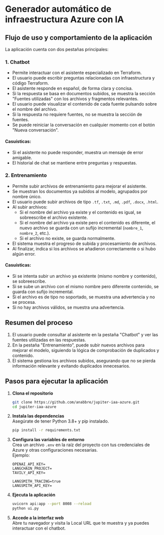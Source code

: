 # Generador automático de infraestructura Azure con IA

## Flujo de uso y comportamiento de la aplicación

La aplicación cuenta con dos pestañas principales:

### 1. Chatbot

- Permite interactuar con el asistente especializado en Terraform.
- El usuario puede escribir preguntas relacionadas con infraestructura y código Terraform.
- El asistente responde en español, de forma clara y concisa.
- Si la respuesta se basa en documentos subidos, se muestra la sección "Fuentes utilizadas" con los archivos y fragmentos relevantes.
- El usuario puede visualizar el contenido de cada fuente pulsando sobre el nombre del archivo.
- Si la respuesta no requiere fuentes, no se muestra la sección de fuentes.
- Se puede reiniciar la conversación en cualquier momento con el botón "Nueva conversación".

#### Casuísticas:
- Si el asistente no puede responder, muestra un mensaje de error amigable.
- El historial de chat se mantiene entre preguntas y respuestas.

### 2. Entrenamiento

- Permite subir archivos de entrenamiento para mejorar el asistente.
- Se muestran los documentos ya subidos al modelo, agrupados por nombre único.
- El usuario puede subir archivos de tipo `.tf`, `.txt`, `.md`, `.pdf`, `.docx`, `.html`.
- Al subir archivos:
	- Si el nombre del archivo ya existe y el contenido es igual, se sobreescribe el archivo existente.
	- Si el nombre del archivo ya existe pero el contenido es diferente, el nuevo archivo se guarda con un sufijo incremental (`nombre_1`, `nombre_2`, etc.).
	- Si el archivo no existe, se guarda normalmente.
- El sistema muestra el progreso de subida y procesamiento de archivos.
- Al finalizar, indica si los archivos se añadieron correctamente o si hubo algún error.

#### Casuísticas:
- Si se intenta subir un archivo ya existente (mismo nombre y contenido), se sobreescribe.
- Si se sube un archivo con el mismo nombre pero diferente contenido, se guarda con sufijo incremental.
- Si el archivo es de tipo no soportado, se muestra una advertencia y no se procesa.
- Si no hay archivos válidos, se muestra una advertencia.

## Resumen del proceso

1. El usuario puede consultar al asistente en la pestaña "Chatbot" y ver las fuentes utilizadas en las respuestas.
2. En la pestaña "Entrenamiento", puede subir nuevos archivos para mejorar el modelo, siguiendo la lógica de comprobación de duplicados y contenido.
3. El sistema gestiona los archivos subidos, asegurando que no se pierda información relevante y evitando duplicados innecesarios.


## Pasos para ejecutar la aplicación

1. **Clona el repositorio**  
	```bash
	git clone https://github.com/anabbre/jupiter-iaa-azure.git
	cd jupiter-iaa-azure
	```

2. **Instala las dependencias**  
	Asegúrate de tener Python 3.8+ y pip instalado.  
	```bash
	pip install -r requirements.txt
	```

3. **Configura las variables de entorno**  
	Crea un archivo `.env` en la raíz del proyecto con tus credenciales de Azure y otras configuraciones necesarias.  
	Ejemplo:
	```
	OPENAI_API_KEY=
    LANGCHAIN_PROJECT=
    TAVILY_API_KEY=
    
    LANGSMITH_TRACING=true
    LANGSMITH_API_KEY=
	```

4. **Ejecuta la aplicación**  
	```bash
	uvicorn api:app --port 8008 --reload
    python ui.py
	```

5. **Accede a la interfaz web**  
	Abre tu navegador y visita la Local URL que te muestra y ya puedes interactuar con el chatbot.
